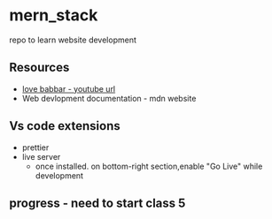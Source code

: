 # mern_stack
repo to learn website development

## Resources
- [love babbar - youtube url](https://www.youtube.com/watch?v=Vi9bxu-M-ag&list=PLDzeHZWIZsTo0wSBcg4-NMIbC0L8evLrD)
- Web devlopment documentation - mdn website
## Vs code extensions
- prettier
- live server
    - once installed. on bottom-right section,enable "Go Live" while development

## progress - need to start class 5